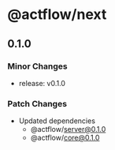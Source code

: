 # @actflow/next

## 0.1.0

### Minor Changes

- release: v0.1.0

### Patch Changes

- Updated dependencies
  - @actflow/server@0.1.0
  - @actflow/core@0.1.0
